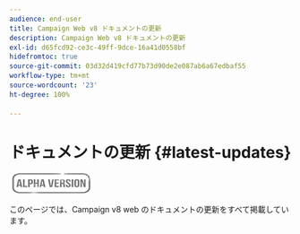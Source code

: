 ```yaml
---
audience: end-user
title: Campaign Web v8 ドキュメントの更新
description: Campaign Web v8 ドキュメントの更新
exl-id: d65fcd92-ce3c-49ff-9dce-16a41d0558bf
hidefromtoc: true
source-git-commit: 03d32d419cfd77b73d90de2e087ab6a67edbaf55
workflow-type: tm+mt
source-wordcount: '23'
ht-degree: 100%

---
```


# ドキュメントの更新 {#latest-updates}

![](../assets/do-not-localize/badge.png)

このページでは、Campaign v8 web のドキュメントの更新をすべて掲載しています。
